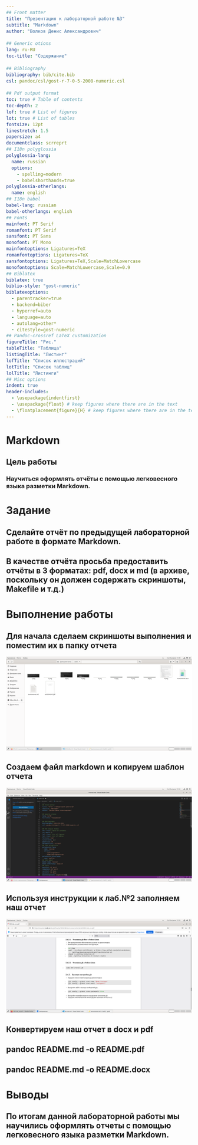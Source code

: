 ```yaml
---
## Front matter
title: "Презентация к лабораторной работе №3"
subtitle: "Markdown"
author: "Волков Денис Александрович"

## Generic otions
lang: ru-RU
toc-title: "Содержание"

## Bibliography
bibliography: bib/cite.bib
csl: pandoc/csl/gost-r-7-0-5-2008-numeric.csl

## Pdf output format
toc: true # Table of contents
toc-depth: 2
lof: true # List of figures
lot: true # List of tables
fontsize: 12pt
linestretch: 1.5
papersize: a4
documentclass: scrreprt
## I18n polyglossia
polyglossia-lang:
  name: russian
  options:
	- spelling=modern
	- babelshorthands=true
polyglossia-otherlangs:
  name: english
## I18n babel
babel-lang: russian
babel-otherlangs: english
## Fonts
mainfont: PT Serif
romanfont: PT Serif
sansfont: PT Sans
monofont: PT Mono
mainfontoptions: Ligatures=TeX
romanfontoptions: Ligatures=TeX
sansfontoptions: Ligatures=TeX,Scale=MatchLowercase
monofontoptions: Scale=MatchLowercase,Scale=0.9
## Biblatex
biblatex: true
biblio-style: "gost-numeric"
biblatexoptions:
  - parentracker=true
  - backend=biber
  - hyperref=auto
  - language=auto
  - autolang=other*
  - citestyle=gost-numeric
## Pandoc-crossref LaTeX customization
figureTitle: "Рис."
tableTitle: "Таблица"
listingTitle: "Листинг"
lofTitle: "Список иллюстраций"
lotTitle: "Список таблиц"
lolTitle: "Листинги"
## Misc options
indent: true
header-includes:
  - \usepackage{indentfirst}
  - \usepackage{float} # keep figures where there are in the text
  - \floatplacement{figure}{H} # keep figures where there are in the text
---
```

# Markdown
## Цель работы 
### Научиться оформлять отчёты с помощью легковесного языка разметки Markdown.

# Задание 
## Сделайте отчёт по предыдущей лабораторной работе в формате Markdown.
## В качестве отчёта просьба предоставить отчёты в 3 форматах: pdf, docx и md (в архиве, поскольку он должен содержать скриншоты, Makefile и т.д.)


# Выполнение работы
## Для начала сделаем скриншоты выполнения и поместим их в папку отчета

![Рис.1](11.png)

## Создаем файл markdown и копируем шаблон отчета 

![Рис.2](12.png)

## Используя инструкции к лаб.№2 заполняем наш отчет

![Рис.3](13.png)

## Конвертируем наш отчет в docx и pdf

## pandoc README.md -o README.pdf
## pandoc README.md -o README.docx


# Выводы
## По итогам данной лабораторной работы мы научились оформлять отчеты с помощью легковесного языка разметки Markdown.